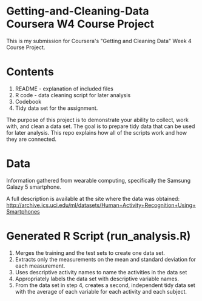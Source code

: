 # Getting-and-Cleaning-Data Coursera W4 Course Project
This is my submission for Coursera's "Getting and Cleaning Data" Week 4 Course Project. 

# Contents
1. README - explanation of included files
2. R code - data cleaning script for later analysis
3. Codebook
4. Tidy data set for the assignment.

The purpose of this project is to demonstrate your ability to collect, work with, and clean a data set. The goal is to prepare tidy data that can be used for later analysis. 
This repo explains how all of the scripts work and how they are connected.

# Data
Information gathered from wearable computing, specifically the Samsung Galazy 5 smartphone. 

A full description is available at the site where the data was obtained: http://archive.ics.uci.edu/ml/datasets/Human+Activity+Recognition+Using+Smartphones


# Generated R Script (run_analysis.R)

1. Merges the training and the test sets to create one data set.
2. Extracts only the measurements on the mean and standard deviation for each measurement.
3. Uses descriptive activity names to name the activities in the data set
4. Appropriately labels the data set with descriptive variable names.
5. From the data set in step 4, creates a second, independent tidy data set with the average of each variable for each activity and each subject.
